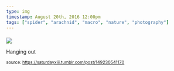 ```yaml
---
type: img
timestamp: August 20th, 2016 12:00pm
tags: ["spider", "arachnid", "macro", "nature", "photography"]
---
```

####
<img src="https://saturdayxiii.github.io/media/149230541170.jpg"/>
                                                                                          
Hanging out
 
                                    
                
                
                
                
                                
<small>source: https://saturdayxiii.tumblr.com/post/149230541170</small>